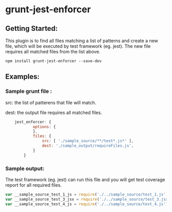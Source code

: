 # grunt-jest-enforcer

## Getting Started:


This plugin is to find all files matching a list of patterns and create a new file, which will be executed by test framework (eg. jest). The new file requires all matched files from the list above.

```shell
npm install grunt-jest-enforcer --save-dev
```


## Examples:

### Sample grunt file :

src: the list of patterens that file will match.

dest: the output file requires all matched files.

```js
	jest_enforcer: {
            options: {
            },
            files: {
                src: [ './sample_source/**/test*.js*' ],
                dest: './sample_output/requireFiles.js',
            }
        }
```


### Sample output:

The test framework (eg. jest) can run this file and you will get test coverage report for all required files.

```js
var __sample_source_test_1_js = require('./../sample_source/test_1.js');
var __sample_source_test_3_jsx = require('./../sample_source/test_3.jsx');
var __sample_source_test_4_js = require('./../sample_source/test_4.js');
```